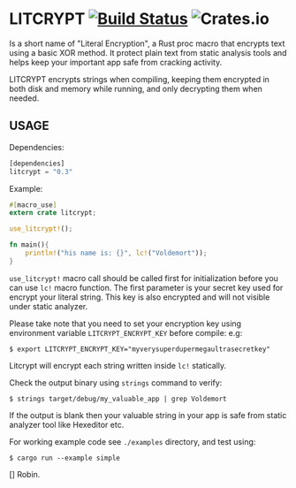 LITCRYPT [![Build Status](https://travis-ci.org/anvie/litcrypt.rs.svg?branch=master)](https://travis-ci.org/anvie/litcrypt.rs) ![Crates.io](https://img.shields.io/crates/v/litcrypt)
===========

Is a short name of "Literal Encryption", a Rust proc macro that encrypts text using a basic XOR method. It protect plain text from static analysis tools and helps keep your important app safe from cracking activity.

LITCRYPT encrypts strings when compiling, keeping them encrypted in both disk and memory while running, and only decrypting them when needed.

USAGE
-----

Dependencies:

```rust
[dependencies]
litcrypt = "0.3"
```

Example:

```rust
#[macro_use]
extern crate litcrypt;

use_litcrypt!();

fn main(){
    println!("his name is: {}", lc!("Voldemort"));
}
```

`use_litcrypt!` macro call should be called first for initialization before you can
use `lc!` macro function. The first parameter is your secret key used for encrypt your
literal string. This key is also encrypted and will not visible under static analyzer.

Please take note that you need to set your encryption key using environment variable 
`LITCRYPT_ENCRYPT_KEY` before compile:
e.g:

    $ export LITCRYPT_ENCRYPT_KEY="myverysuperdupermegaultrasecretkey"

Litcrypt will encrypt each string written inside `lc!` statically.

Check the output binary using `strings` command to verify:

    $ strings target/debug/my_valuable_app | grep Voldemort

If the output is blank then your valuable string in your app is safe from static analyzer tool
like Hexeditor etc.

For working example code see `./examples` directory, and test using:

    $ cargo run --example simple

[] Robin.

